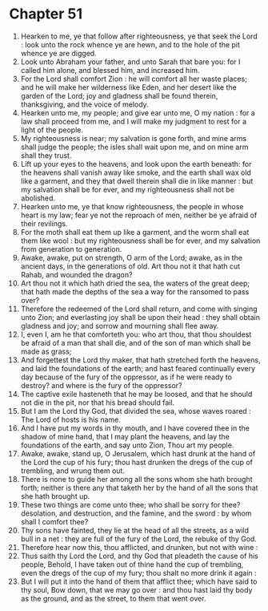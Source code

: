 # Chapter 51

1. Hearken to me, ye that follow after righteousness, ye that seek the Lord : look unto the rock whence ye are hewn, and to the hole of the pit whence ye are digged.
2. Look unto Abraham your father, and unto Sarah that bare you: for I called him alone, and blessed him, and increased him.
3. For the Lord shall comfort Zion : he will comfort all her waste places; and he will make her wilderness like Eden, and her desert like the garden of the Lord; joy and gladness shall be found therein, thanksgiving, and the voice of melody.
4. Hearken unto me, my people; and give ear unto me, O my nation : for a law shall proceed from me, and I will make my judgment to rest for a light of the people.
5. My righteousness is near; my salvation is gone forth, and mine arms shall judge the people; the isles shall wait upon me, and on mine arm shall they trust.
6. Lift up your eyes to the heavens, and look upon the earth beneath: for the heavens shall vanish away like smoke, and the earth shall wax old like a garment, and they that dwell therein shall die in like manner : but my salvation shall be for ever, and my righteousness shall not be abolished.
7. Hearken unto me, ye that know righteousness, the people in whose heart is my law; fear ye not the reproach of men, neither be ye afraid of their revilings.
8. For the moth shall eat them up like a garment, and the worm shall eat them like wool : but my righteousness shall be for ever, and my salvation from generation to generation.
9. Awake, awake, put on strength, O arm of the Lord; awake, as in the ancient days, in the generations of old. Art thou not it that hath cut Rahab, and wounded the dragon?
10. Art thou not it which hath dried the sea, the waters of the great deep; that hath made the depths of the sea a way for the ransomed to pass over?
11. Therefore the redeemed of the Lord shall return, and come with singing unto Zion; and everlasting joy shall be upon their head : they shall obtain gladness and joy; and sorrow and mourning shall flee away.
12. I, even I, am he that comforteth you: who art thou, that thou shouldest be afraid of a man that shall die, and of the son of man which shall be made as grass;
13. And forgettest the Lord thy maker, that hath stretched forth the heavens, and laid the foundations of the earth; and hast feared continually every day because of the fury of the oppressor, as if he were ready to destroy? and where is the fury of the oppressor?
14. The captive exile hasteneth that he may be loosed, and that he should not die in the pit, nor that his bread should fail.
15. But I am the Lord thy God, that divided the sea, whose waves roared : The Lord of hosts is his name.
16. And I have put my words in thy mouth, and I have covered thee in the shadow of mine hand, that I may plant the heavens, and lay the foundations of the earth, and say unto Zion, Thou art my people.
17. Awake, awake, stand up, O Jerusalem, which hast drunk at the hand of the Lord the cup of his fury; thou hast drunken the dregs of the cup of trembling, and wrung them out.
18. There is none to guide her among all the sons whom she hath brought forth; neither is there any that taketh her by the hand of all the sons that she hath brought up.
19. These two things are come unto thee; who shall be sorry for thee? desolation, and destruction, and the famine, and the sword : by whom shall I comfort thee?
20. Thy sons have fainted, they lie at the head of all the streets, as a wild bull in a net : they are full of the fury of the Lord, the rebuke of thy God.
21. Therefore hear now this, thou afflicted, and drunken, but not with wine :
22. Thus saith thy Lord the Lord, and thy God that pleadeth the cause of his people, Behold, I have taken out of thine hand the cup of trembling, even the dregs of the cup of my fury; thou shalt no more drink it again :
23. But I will put it into the hand of them that afflict thee; which have said to thy soul, Bow down, that we may go over : and thou hast laid thy body as the ground, and as the street, to them that went over.

